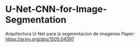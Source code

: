 # U-Net-CNN-for-Image-Segmentation
Arquitectura U-Net para la segmentacion de imagenes
Paper: https://arxiv.org/abs/1505.04597
